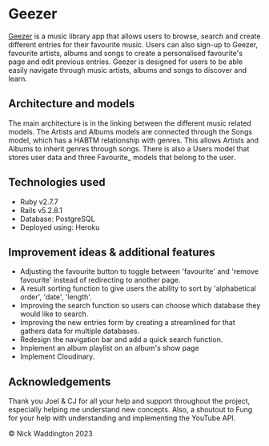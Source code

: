 # Geezer

[Geezer](https://musicproject1.herokuapp.com/) is a music library app that allows users to browse, search and create different entries for their favourite music. Users can also sign-up to Geezer, favourite artists, albums and songs to create a personalised favourite's page and edit previous entries. Geezer is designed for users to be able easily navigate through music artists, albums and songs to discover and learn. 

## Architecture and models
    
The main architecture is in the linking between the different music related models. The Artists and Albums models are connected through the Songs model, which has a HABTM relationship with genres. This allows Artists and Albums to inherit genres through songs. There is also a Users model that stores user data and three Favourite_ models that belong to the user.

## Technologies used

  - Ruby v2.7.7
  - Rails v5.2.8.1
  - Database: PostgreSQL
  - Deployed using: Heroku

## Improvement ideas & additional features
 - Adjusting the favourite button to toggle between 'favourite' and 'remove favourite' instead of redirecting to another page.
 - A result sorting function to give users the ability to sort by 'alphabetical order', 'date', 'length'.
 - Improving the search function so users can choose which database they would like to search.
 - Improving the new entries form by creating a streamlined for that gathers data for multiple databases.
 - Redesign the navigation bar and add a quick search function.
 - Implement an album playlist on an album's show page
 - Implement Cloudinary.

## Acknowledgements

Thank you Joel & CJ for all your help and support throughout the project, especially helping me understand new concepts. Also, a shoutout to Fung for your help with understanding and implementing the YouTube API.

© Nick Waddington 2023
